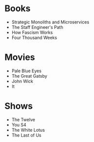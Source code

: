 # Books

- Strategic Monoliths and Microservices
- The Staff Engineer's Path
- How Fascism Works
- Four Thousand Weeks

# Movies

- Pale Blue Eyes
- The Great Gatsby
- John Wick
- It

# Shows

- The Twelve
- You S4
- The White Lotus
- The Last of Us
